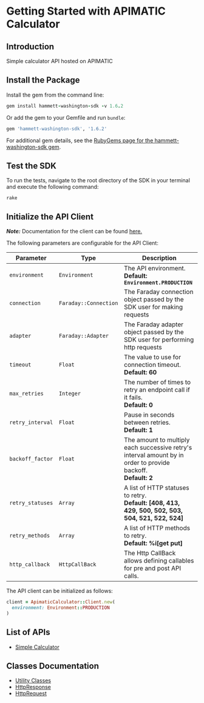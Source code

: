 
# Getting Started with APIMATIC Calculator

## Introduction

Simple calculator API hosted on APIMATIC

## Install the Package

Install the gem from the command line:

```ruby
gem install hammett-washington-sdk -v 1.6.2
```

Or add the gem to your Gemfile and run `bundle`:

```ruby
gem 'hammett-washington-sdk', '1.6.2'
```

For additional gem details, see the [RubyGems page for the hammett-washington-sdk gem](https://rubygems.org/gems/hammett-washington-sdk/versions/1.6.2).

## Test the SDK

To run the tests, navigate to the root directory of the SDK in your terminal and execute the following command:

```
rake
```

## Initialize the API Client

**_Note:_** Documentation for the client can be found [here.](https://www.github.com/ZahraN444/hammett-washington-ruby-sdk/tree/1.6.2/doc/client.md)

The following parameters are configurable for the API Client:

| Parameter | Type | Description |
|  --- | --- | --- |
| `environment` | `Environment` | The API environment. <br> **Default: `Environment.PRODUCTION`** |
| `connection` | `Faraday::Connection` | The Faraday connection object passed by the SDK user for making requests |
| `adapter` | `Faraday::Adapter` | The Faraday adapter object passed by the SDK user for performing http requests |
| `timeout` | `Float` | The value to use for connection timeout. <br> **Default: 60** |
| `max_retries` | `Integer` | The number of times to retry an endpoint call if it fails. <br> **Default: 0** |
| `retry_interval` | `Float` | Pause in seconds between retries. <br> **Default: 1** |
| `backoff_factor` | `Float` | The amount to multiply each successive retry's interval amount by in order to provide backoff. <br> **Default: 2** |
| `retry_statuses` | `Array` | A list of HTTP statuses to retry. <br> **Default: [408, 413, 429, 500, 502, 503, 504, 521, 522, 524]** |
| `retry_methods` | `Array` | A list of HTTP methods to retry. <br> **Default: %i[get put]** |
| `http_callback` | `HttpCallBack` | The Http CallBack allows defining callables for pre and post API calls. |

The API client can be initialized as follows:

```ruby
client = ApimaticCalculator::Client.new(
  environment: Environment::PRODUCTION
)
```

## List of APIs

* [Simple Calculator](https://www.github.com/ZahraN444/hammett-washington-ruby-sdk/tree/1.6.2/doc/controllers/simple-calculator.md)

## Classes Documentation

* [Utility Classes](https://www.github.com/ZahraN444/hammett-washington-ruby-sdk/tree/1.6.2/doc/utility-classes.md)
* [HttpResponse](https://www.github.com/ZahraN444/hammett-washington-ruby-sdk/tree/1.6.2/doc/http-response.md)
* [HttpRequest](https://www.github.com/ZahraN444/hammett-washington-ruby-sdk/tree/1.6.2/doc/http-request.md)

